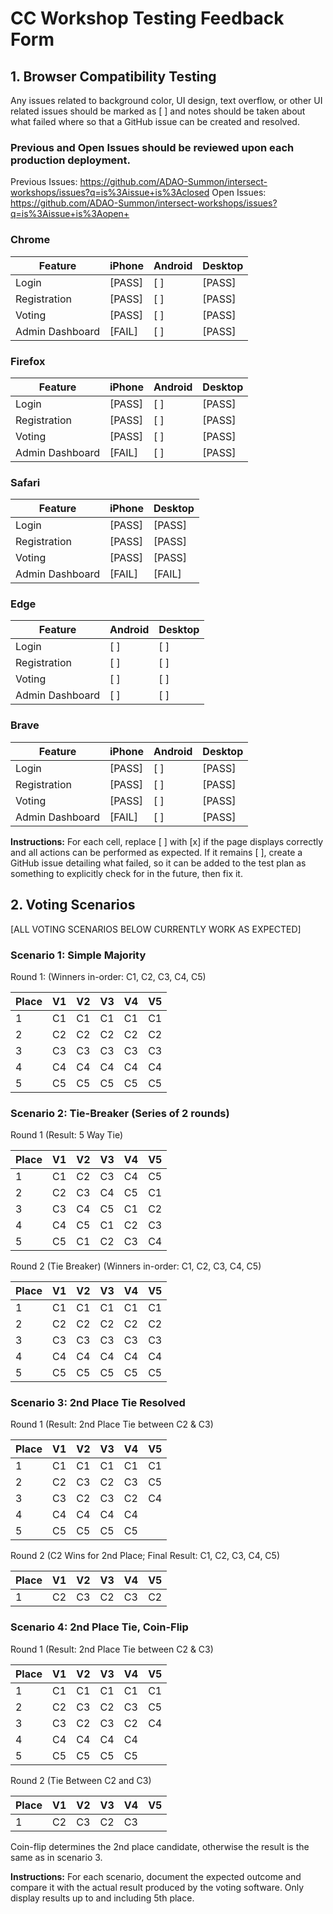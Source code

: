 
# CC Workshop Testing Feedback Form

## 1. Browser Compatibility Testing

Any issues related to background color, UI design, text overflow, or other UI related issues should be marked as [ ] and notes should be taken about what failed where so that a GitHub issue can be created and resolved.

### Previous and Open Issues should be reviewed upon each production deployment.

Previous Issues: https://github.com/ADAO-Summon/intersect-workshops/issues?q=is%3Aissue+is%3Aclosed
Open Issues: https://github.com/ADAO-Summon/intersect-workshops/issues?q=is%3Aissue+is%3Aopen+

### Chrome

| Feature | iPhone | Android | Desktop |
|---------|--------|---------|---------|
| Login | [PASS] | [ ] | [PASS] |
| Registration | [PASS] | [ ] | [PASS] |
| Voting | [PASS] | [ ] | [PASS] |
| Admin Dashboard | [FAIL] | [ ] | [PASS] |

### Firefox

| Feature | iPhone | Android | Desktop |
|---------|--------|---------|---------|
| Login | [PASS] | [ ] | [PASS] |
| Registration | [PASS] | [ ] | [PASS] |
| Voting | [PASS] | [ ] | [PASS] |
| Admin Dashboard | [FAIL] | [ ] | [PASS] |

### Safari

| Feature | iPhone | Desktop |
|---------|--------|---------|
| Login | [PASS] | [PASS] |
| Registration | [PASS] | [PASS] |
| Voting | [PASS] | [PASS] |
| Admin Dashboard | [FAIL] | [FAIL] |

### Edge

| Feature | Android | Desktop |
|---------|---------|---------|
| Login | [ ] | [ ] |
| Registration | [ ] | [ ] |
| Voting | [ ] | [ ] |
| Admin Dashboard | [ ] | [ ] |

### Brave

| Feature | iPhone | Android | Desktop |
|---------|--------|---------|---------|
| Login | [PASS] | [ ] | [PASS] |
| Registration | [PASS] | [ ] | [PASS] |
| Voting | [PASS] | [ ] | [PASS] |
| Admin Dashboard | [FAIL] | [ ] | [PASS] |

**Instructions:** For each cell, replace [ ] with [x] if the page displays correctly and all actions can be performed as expected. If it remains [ ], create a GitHub issue detailing what failed, so it can be added to the test plan as something to explicitly check for in the future, then fix it.

## 2. Voting Scenarios

[ALL VOTING SCENARIOS BELOW CURRENTLY WORK AS EXPECTED]

### Scenario 1: Simple Majority

Round 1: (Winners in-order: C1, C2, C3, C4, C5)

| Place | V1 | V2 | V3 | V4 | V5 |
|-------|----|----|----|----|----| 
| 1 | C1 | C1 | C1 | C1 | C1 |
| 2 | C2 | C2 | C2 | C2 | C2 |
| 3 | C3 | C3 | C3 | C3 | C3 |
| 4 | C4 | C4 | C4 | C4 | C4 |
| 5 | C5 | C5 | C5 | C5 | C5 |

### Scenario 2: Tie-Breaker (Series of 2 rounds)

Round 1 (Result: 5 Way Tie)

| Place | V1 | V2 | V3 | V4 | V5 |
|-------|----|----|----|----|----| 
| 1 | C1 | C2 | C3 | C4 | C5 |
| 2 | C2 | C3 | C4 | C5 | C1 |
| 3 | C3 | C4 | C5 | C1 | C2 |
| 4 | C4 | C5 | C1 | C2 | C3 |
| 5 | C5 | C1 | C2 | C3 | C4 |

Round 2 (Tie Breaker) (Winners in-order: C1, C2, C3, C4, C5)

| Place | V1 | V2 | V3 | V4 | V5 |
|-------|----|----|----|----|----| 
| 1 | C1 | C1 | C1 | C1 | C1 |
| 2 | C2 | C2 | C2 | C2 | C2 |
| 3 | C3 | C3 | C3 | C3 | C3 |
| 4 | C4 | C4 | C4 | C4 | C4 |
| 5 | C5 | C5 | C5 | C5 | C5 |

### Scenario 3: 2nd Place Tie Resolved

Round 1 (Result: 2nd Place Tie between C2 & C3)

| Place | V1 | V2 | V3 | V4 | V5 |
|-------|----|----|----|----|----| 
| 1 | C1 | C1 | C1 | C1 | C1 |
| 2 | C2 | C3 | C2 | C3 | C5 |
| 3 | C3 | C2 | C3 | C2 | C4 |
| 4 | C4 | C4 | C4 | C4 |    |
| 5 | C5 | C5 | C5 | C5 |    |

Round 2 (C2 Wins for 2nd Place; Final Result: C1, C2, C3, C4, C5)

| Place | V1 | V2 | V3 | V4 | V5 |
|-------|----|----|----|----|----| 
| 1 | C2 | C3 | C2 | C3 | C2 |

### Scenario 4: 2nd Place Tie, Coin-Flip

Round 1 (Result: 2nd Place Tie between C2 & C3)

| Place | V1 | V2 | V3 | V4 | V5 |
|-------|----|----|----|----|----| 
| 1 | C1 | C1 | C1 | C1 | C1 |
| 2 | C2 | C3 | C2 | C3 | C5 |
| 3 | C3 | C2 | C3 | C2 | C4 |
| 4 | C4 | C4 | C4 | C4 |    |
| 5 | C5 | C5 | C5 | C5 |    |

Round 2 (Tie Between C2 and C3)

| Place | V1 | V2 | V3 | V4 | V5 |
|-------|----|----|----|----|----| 
| 1 | C2 | C3 | C2 | C3 |    |

Coin-flip determines the 2nd place candidate, otherwise the result is the same as in scenario 3.

**Instructions:** 
For each scenario, document the expected outcome and compare it with the actual result produced by the voting software. Only display results up to and including 5th place.
